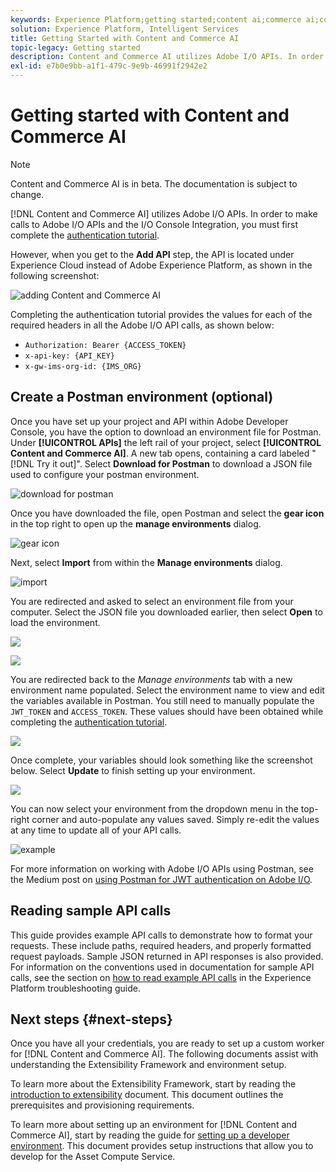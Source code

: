 ```yaml
---
keywords: Experience Platform;getting started;content ai;commerce ai;content and commerce ai
solution: Experience Platform, Intelligent Services
title: Getting Started with Content and Commerce AI
topic-legacy: Getting started 
description: Content and Commerce AI utilizes Adobe I/O APIs. In order to make calls to Adobe I/O APIs and the I/O Console Integration, you must first complete the authentication tutorial.
exl-id: e7b0e9bb-a1f1-479c-9e9b-46991f2942e2
---
```

# Getting started with Content and Commerce AI

>[!NOTE]
>
>Content and Commerce AI is in beta. The documentation is subject to change.

[!DNL Content and Commerce AI] utilizes Adobe I/O APIs. In order to make calls to Adobe I/O APIs and the I/O Console Integration, you must first complete the [authentication tutorial](https://www.adobe.com/go/platform-api-authentication-en).

However, when you get to the **Add API** step, the API is located under Experience Cloud instead of Adobe Experience Platform, as shown in the following screenshot: 

![adding Content and Commerce AI](./images/add-api.png)

 Completing the authentication tutorial provides the values for each of the required headers in all the Adobe I/O API calls, as shown below:

- `Authorization: Bearer {ACCESS_TOKEN}`
- `x-api-key: {API_KEY}`
- `x-gw-ims-org-id: {IMS_ORG}`

## Create a Postman environment (optional)

Once you have set up your project and API within Adobe Developer Console, you have the option to download an environment file for Postman. Under **[!UICONTROL APIs]** the left rail of your project, select **[!UICONTROL Content and Commerce AI]**. A new tab opens, containing a card labeled "[!DNL Try it out]". Select **Download for Postman** to download a JSON file used to configure your postman environment. 

![download for postman](./images/add-to-postman.png)

Once you have downloaded the file, open Postman and select the **gear icon** in the top right to open up the **manage environments** dialog. 

![gear icon](./images/select-gear-icon.png)

Next, select **Import** from within the **Manage environments** dialog.

![import](./images/import.png)

You are redirected and asked to select an environment file from your computer. Select the JSON file you downloaded earlier, then select **Open** to load the environment.

![](./images/choose-your-file.png)

![](./images/click-open.png)

You are redirected back to the *Manage environments* tab with a new environment name populated. Select the environment name to view and edit the variables available in Postman. You still need to manually populate the `JWT_TOKEN` and `ACCESS_TOKEN`. These values should have been obtained while completing the [authentication tutorial](https://www.adobe.com/go/platform-api-authentication-en).

![](./images/re-direct.png)

Once complete, your variables should look something like the screenshot below. Select **Update** to finish setting up your environment.

![](./images/final-environment.png)

You can now select your environment from the dropdown menu in the top-right corner and auto-populate any values saved. Simply re-edit the values at any time to update all of your API calls.

![example](./images/select-environment.png)

For more information on working with Adobe I/O APIs using Postman, see the Medium post on [using Postman for JWT authentication on Adobe I/O](https://medium.com/adobetech/using-postman-for-jwt-authentication-on-adobe-i-o-7573428ffe7f).

## Reading sample API calls

This guide provides example API calls to demonstrate how to format your requests. These include paths, required headers, and properly formatted request payloads. Sample JSON returned in API responses is also provided. For information on the conventions used in documentation for sample API calls, see the section on [how to read example API calls](../../landing/troubleshooting.md) in the Experience Platform troubleshooting guide.

## Next steps {#next-steps}

Once you have all your credentials, you are ready to set up a custom worker for [!DNL Content and Commerce AI]. The following documents assist with understanding the Extensibility Framework and environment setup.

To learn more about the Extensibility Framework, start by reading the [introduction to extensibility](https://experienceleague.adobe.com/docs/asset-compute/using/extend/understand-extensibility.html) document. This document outlines the prerequisites and provisioning requirements.

To learn more about setting up an environment for [!DNL Content and Commerce AI], start by reading the guide for [setting up a developer environment](https://experienceleague.adobe.com/docs/asset-compute/using/extend/setup-environment.html). This document provides setup instructions that allow you to develop for the Asset Compute Service.
